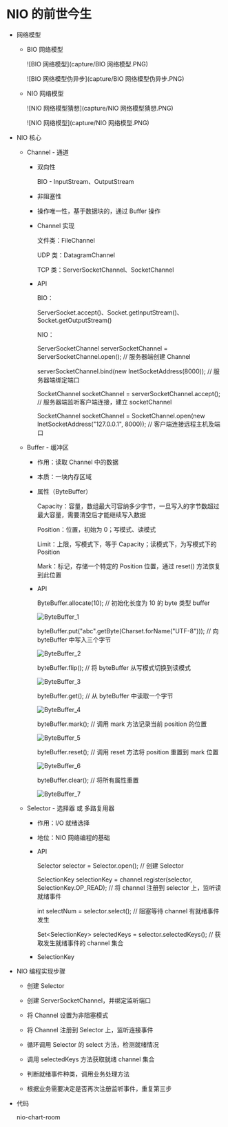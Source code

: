 # NIO 的前世今生

* 网络模型

  * BIO 网络模型

    ![BIO 网络模型](capture/BIO 网络模型.PNG)

    ![BIO 网络模型伪异步](capture/BIO 网络模型伪异步.PNG)

  * NIO 网络模型

    ![NIO 网络模型猜想](capture/NIO 网络模型猜想.PNG)

    ![NIO 网络模型](capture/NIO 网络模型.PNG)

* NIO 核心

  * Channel - 通道

    * 双向性

      BIO - InputStream、OutputStream

    * 非阻塞性

    * 操作唯一性，基于数据块的，通过 Buffer 操作

    * Channel 实现

      文件类：FileChannel

      UDP 类：DatagramChannel

      TCP 类：ServerSocketChannel、SocketChannel
      
    * API

      BIO：

      ServerSocket.accept()、Socket.getInputStream()、Socket.getOutputStream()

      NIO：

      ServerSocketChannel serverSocketChannel = ServerSocketChannel.open(); // 服务器端创建 Channel

      serverSocketChannel.bind(new InetSocketAddress(8000)); // 服务器端绑定端口

      SocketChannel socketChannel = serverSocketChannel.accept(); // 服务器端监听客户端连接，建立 socketChannel

      SocketChannel socketChannel = SocketChannel.open(new InetSocketAddress("127.0.0.1", 8000)); // 客户端连接远程主机及端口

  * Buffer - 缓冲区

    * 作用：读取 Channel 中的数据

    * 本质：一块内存区域

    * 属性（ByteBuffer）

      Capacity：容量，数组最大可容纳多少字节，一旦写入的字节数超过最大容量，需要清空后才能继续写入数据

      Position：位置，初始为 0；写模式、读模式

      Limit：上限，写模式下，等于 Capacity；读模式下，为写模式下的 Position

      Mark：标记，存储一个特定的 Position 位置，通过 reset() 方法恢复到此位置

    * API

      ByteBuffer.allocate(10); // 初始化长度为 10 的 byte 类型 buffer

      ![ByteBuffer_1](capture/ByteBuffer_1.PNG)

      byteBuffer.put("abc".getByte(Charset.forName("UTF-8"))); // 向 byteBuffer 中写入三个字节

      ![ByteBuffer_2](capture/ByteBuffer_2.PNG)

      byteBuffer.flip(); // 将 byteBuffer 从写模式切换到读模式

      ![ByteBuffer_3](capture/ByteBuffer_3.PNG)

      byteBuffer.get(); // 从 byteBuffer 中读取一个字节
      
      ![ByteBuffer_4](capture/ByteBuffer_4.PNG)
      
      byteBuffer.mark(); // 调用 mark 方法记录当前 position 的位置
      
      ![ByteBuffer_5](capture/ByteBuffer_5.PNG)
      
      byteBuffer.reset(); // 调用 reset 方法将 position 重置到 mark 位置
      
      ![ByteBuffer_6](capture/ByteBuffer_6.PNG)
      
      byteBuffer.clear(); // 将所有属性重置
      
      ![ByteBuffer_7](capture/ByteBuffer_7.PNG)

  * Selector - 选择器 或 多路复用器

    * 作用：I/O 就绪选择
    
    * 地位：NIO 网络编程的基础
    
    * API
    
      Selector selector = Selector.open(); // 创建 Selector
    
      SelectionKey selectionKey = channel.register(selector, SelectionKey.OP_READ); // 将 channel 注册到 selector 上，监听读就绪事件
    
      int selectNum = selector.select(); // 阻塞等待 channel 有就绪事件发生
    
      Set\<SelectionKey\> selectedKeys = selector.selectedKeys(); // 获取发生就绪事件的 channel 集合
    
    * SelectionKey

* NIO 编程实现步骤
  * 创建 Selector
  
  * 创建 ServerSocketChannel，并绑定监听端口
  
  * 将 Channel 设置为非阻塞模式
  
  * 将 Channel 注册到 Selector 上，监听连接事件
  
  * 循环调用 Selector 的 select 方法，检测就绪情况
  
  * 调用 selectedKeys 方法获取就绪 channel 集合
  
  * 判断就绪事件种类，调用业务处理方法
  
  * 根据业务需要决定是否再次注册监听事件，重复第三步
  
* 代码

  nio-chart-room

